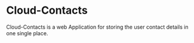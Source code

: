 # Cloud-Contacts
Cloud-Contacts is a web Application for storing the user contact details in one single place.
